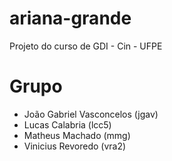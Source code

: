 # ariana-grande
Projeto do curso de GDI - Cin - UFPE

# Grupo
- João Gabriel Vasconcelos (jgav)
- Lucas Calabria (lcc5)
- Matheus Machado (mmg)
- Vinicius Revoredo (vra2)